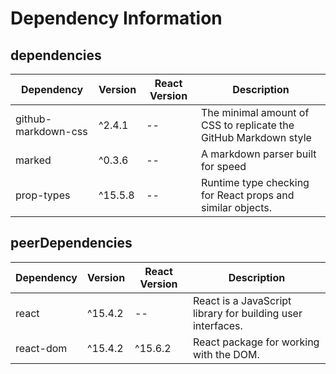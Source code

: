 # Dependency Information

## dependencies
| Dependency | Version | React Version | Description |
|-|-|-|-|
| github-markdown-css | ^2.4.1 | -- | The minimal amount of CSS to replicate the GitHub Markdown style |
| marked | ^0.3.6 | -- | A markdown parser built for speed |
| prop-types | ^15.5.8 | -- | Runtime type checking for React props and similar objects. |

## peerDependencies
| Dependency | Version | React Version | Description |
|-|-|-|-|
| react | ^15.4.2 | -- | React is a JavaScript library for building user interfaces. |
| react-dom | ^15.4.2 | ^15.6.2 | React package for working with the DOM. |
